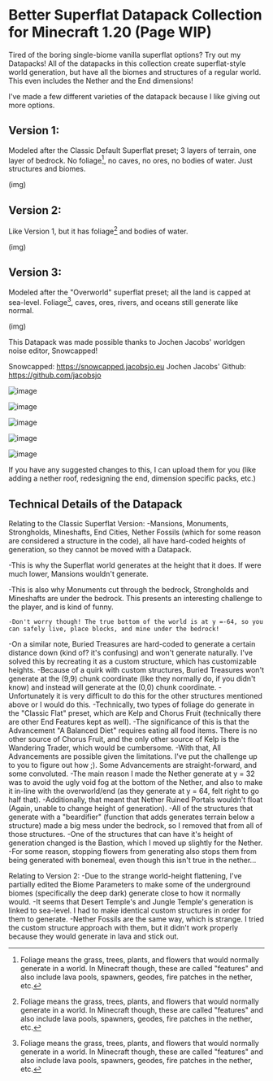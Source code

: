# Better Superflat Datapack Collection for Minecraft 1.20 (Page WIP)

Tired of the boring single-biome vanilla superflat options?
Try out my Datapacks!
All of the datapacks in this collection create superflat-style world generation, but have all the biomes and structures of a regular world.
This even includes the Nether and the End dimensions! 

I've made a few different varieties of the datapack because I like giving out more options.

## Version 1:
Modeled after the Classic Default Superflat preset; 3 layers of terrain, one layer of bedrock. No foliage[^1], no caves, no ores, no bodies of water. Just structures and biomes.

(img)

## Version 2:
Like Version 1, but it has foliage[^1] and bodies of water.


(img)

## Version 3:
Modeled after the "Overworld" superflat preset; all the land is capped at sea-level. Foliage[^1], caves, ores, rivers, and oceans still generate like normal.

(img)

[^1]: Foliage means the grass, trees, plants, and flowers that would normally generate in a world. In Minecraft though, these are called "features" and also include lava pools, spawners, geodes, fire patches in the nether, etc.

This Datapack was made possible thanks to Jochen Jacobs' worldgen noise editor, Snowcapped!

Snowcapped: https://snowcapped.jacobsjo.eu
Jochen Jacobs' Github: https://github.com/jacobsjo

![image](https://github.com/Quidvio/Better-Superflat/assets/105707614/25ddc01a-0c9f-4274-9f9b-45a6c1b4b16e)

![image](https://github.com/Quidvio/Better-Superflat/assets/105707614/464efe27-a953-4321-b763-cd4f62c72590)

![image](https://github.com/Quidvio/Better-Superflat/assets/105707614/4009b334-2bd9-496f-a169-99d131e7382d)

![image](https://github.com/Quidvio/Better-Superflat/assets/105707614/9b2e85d0-8783-42af-a372-0487639c9657)

![image](https://github.com/Quidvio/Better-Superflat/assets/105707614/77f79ee2-708a-487a-8010-b7bdeccedba9)

If you have any suggested changes to this, I can upload them for you (like adding a nether roof, redesigning the end, dimension specific packs, etc.)

## Technical Details of the Datapack

Relating to the Classic Superflat Version:
-Mansions, Monuments, Strongholds, Mineshafts, End Cities, Nether Fossils (which for some reason are considered a structure in the code), all have hard-coded heights of generation, so they cannot be moved with a Datapack.

-This is why the Superflat world generates at the height that it does. If were much lower, Mansions wouldn't generate. 
  
  -This is also why Monuments cut through the bedrock, Strongholds and Mineshafts are under the bedrock. This presents an interesting challenge to the player, and is kind of funny.
    
    -Don't worry though! The true bottom of the world is at y =-64, so you can safely live, place blocks, and mine under the bedrock!
-On a similar note, Buried Treasures are hard-coded to generate a certain distance down (kind of? it's confusing) and won't generate naturally. I've solved this by recreating it as a custom structure, which has customizable heights. 
  -Because of a quirk with custom structures, Buried Treasures won't generate at the (9,9) chunk coordinate (like they normally do, if you didn't know) and instead will generate at the (0,0) chunk coordinate. 
  -Unfortunately it is very difficult to do this for the other structures mentioned above or I would do this.
-Technically, two types of foliage do generate in the "Classic Flat" preset, which are Kelp and Chorus Fruit (technically there are other End Features kept as well).
  -The significance of this is that the Advancement "A Balanced Diet" requires eating all food items. There is no other source of Chorus Fruit, and the only other source of Kelp is the Wandering Trader, which would be cumbersome. 
  -With that, All Advancements are possible given the limitations. I've put the challenge up to you to figure out how ;). Some Advancements are straight-forward, and some convoluted.
-The main reason I made the Nether generate at y = 32 was to avoid the ugly void fog at the bottom of the Nether, and also to make it in-line with the overworld/end (as they generate at y = 64, felt right to go half that).
  -Additionally, that meant that Nether Ruined Portals wouldn't float (Again, unable to change height of generation).
-All of the structures that generate with a "beardifier" (function that adds generates terrain below a structure) made a big mess under the bedrock, so I removed that from all of those structures.
-One of the structures that can have it's height of generation changed is the Bastion, which I moved up slightly for the Nether.
-For some reason, stopping flowers from generating also stops them from being generated with bonemeal, even though this isn't true in the nether...

Relating to Version 2:
-Due to the strange world-height flattening, I've partially edited the Biome Parameters to make some of the underground biomes (specifically the deep dark) generate close to how it normally would.
-It seems that Desert Temple's and Jungle Temple's generation is linked to sea-level. I had to make identical custom structures in order for them to generate.
-Nether Fossils are the same way, which is strange. I tried the custom structure approach with them, but it didn't work properly because they would generate in lava and stick out.
